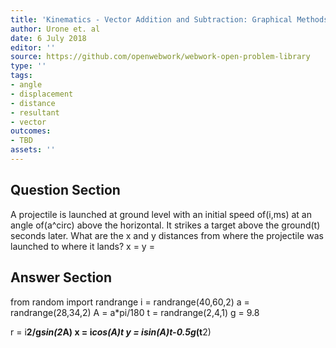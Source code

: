 ```yaml
---
title: 'Kinematics - Vector Addition and Subtraction: Graphical Methods'
author: Urone et. al
date: 6 July 2018
editor: ''
source: https://github.com/openwebwork/webwork-open-problem-library
type: ''
tags:
- angle
- displacement
- distance
- resultant
- vector
outcomes:
- TBD
assets: ''
---
```


## Question Section 

A projectile is launched at ground level with an initial speed of(i,ms) at an angle of(a^circ) above the horizontal. It strikes a target above the ground(t) seconds later. What are the x and y distances from where the projectile was launched to where it lands?
x =
y =

## Answer Section

from random import randrange
i = randrange(40,60,2)
a = randrange(28,34,2)
A = a*pi/180
t = randrange(2,4,1)
g = 9.8

r = i**2/g*sin(2*A)
x = i*cos(A)*t
y = i*sin(A)*t-0.5*g*(t**2)